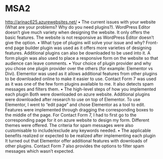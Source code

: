 # MSA2
http://arinac625.azurewebsites.net/
•	The current issues with your website (What are your problems? Why do you need plugins?).
WordPress Editor doesn’t give much variety when designing the website. It only offers the basic features. 
The website is not responsive as WordPress Editor doesn’t give the option.
•	What type of plugins will solve your issue and why? 
Front-end page builder plugin was used as it offers more varieties of designing features. Additional plugins can also be downloaded to be used into it.
A form plugin was also used to place a responsive form on the website so that audience can leave comments.
•	Your choice of plugin provider and why you chose one plugin provider over the others (for example: Elementor vs Divi).
Elementor was used as it allows additional features from other plugins to be downloaded online to make it easier to use.
Contact Form 7 was used as it was one of the few form plugins available to me. It also detects spam messages and filters them.
•	The high-level steps of how you implemented each plugin
Both were downloaded on azure website. Additional plugins were downloaded after research to use on top of Elementor. 
To use Elementor, I went to “edit page” and chose Elementor as a tool to edit. Features were implemented through dragging the corresponding boxes to the middle of the page.
For Contact Form 7, I had to first go to the corresponding page for it on azure website to design my form. Different themes were offered. The criteria for spam messages were also customisable to include/exclude any keywords needed. 
•	The applicable benefits realized or expected to be realized after implementing each plugin
It turned out that Elementor offer additional features with downloads of other plugins. Contact Form 7 also provides the options to filter spam messages which wasn’t expected.
